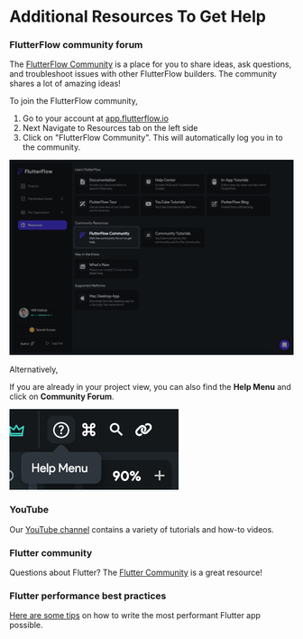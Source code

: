 

# Additional Resources To Get Help

### FlutterFlow community forum

The [FlutterFlow Community](https://community.flutterflow.io/) is a place for you to share ideas, ask questions, and troubleshoot issues with other FlutterFlow builders. The community shares a lot of amazing ideas!

To join the FlutterFlow community,

1. Go to your account at [app.flutterflow.io](https://app.flutterflow.io)
2. Next Navigate to Resources tab on the left side
3. Click on "FlutterFlow Community". This will automatically log you in to the community.

![img_5.png](imgs%2Fimg_5.png)

Alternatively,

If you are already in your project view, you can also find the **Help Menu** and click on **Community Forum**.

![img_6.png](imgs%2Fimg_6.png)

### YouTube

Our [YouTube channel](https://www.youtube.com/channel/UC5LueiosDVInA6yXE_38i9Q/featured) contains a variety of tutorials and how-to videos.

### Flutter community

Questions about Flutter? The [Flutter Community](https://flutter.dev/community) is a great resource!

### Flutter performance best practices

[Here are some tips](https://docs.flutter.dev/perf/rendering/best-practices) on how to write the most performant Flutter app possible.